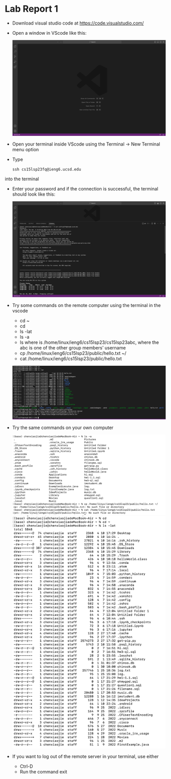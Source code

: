 # Lab Report 1
* Download visual studio code at  https://code.visualstudio.com/

* Open a window in VScode like this:  

  ![Image](vscode.png)

* Open your terminal inside VScode using the Terminal → New Terminal menu option

* Type 
    ```
    ssh cs15lsp23fq@ieng6.ucsd.edu
    ```
into the terminal 

* Enter your password and if the connection is successful, the terminal should look like this:

  ![Image](remote.png)

* Try some commands on the remote computer using the terminal in the vscode 
  * cd ~
  * cd
  * ls -lat
  * ls -a
  * ls <directory> where <directory> is /home/linux/ieng6/cs15lsp23/cs15lsp23abc, where the abc is one of the other group members’ username
  * cp /home/linux/ieng6/cs15lsp23/public/hello.txt ~/
  * cat /home/linux/ieng6/cs15lsp23/public/hello.txt

  ![Image](command.png)
  
* Try the same commands on your own computer 
  
  ![Image](own.png)
  ![Image](own2.png)
  
* If you want to log out of the remote server in your terminal, use either
  * Ctrl-D
  * Run the command exit
